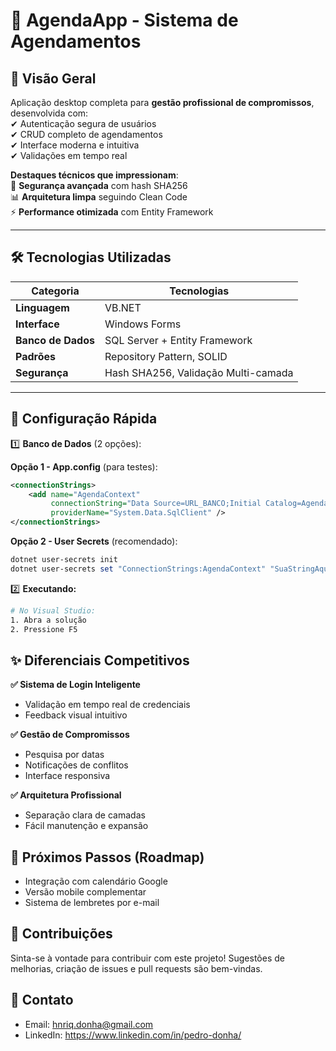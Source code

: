 # 📅 AgendaApp - Sistema de Agendamentos  

## 🚀 **Visão Geral**  
Aplicação desktop completa para **gestão profissional de compromissos**, desenvolvida com:  
✔ Autenticação segura de usuários  
✔ CRUD completo de agendamentos  
✔ Interface moderna e intuitiva  
✔ Validações em tempo real  

**Destaques técnicos que impressionam**:  
🔐 **Segurança avançada** com hash SHA256  
📊 **Arquitetura limpa** seguindo Clean Code  
⚡ **Performance otimizada** com Entity Framework  

---

## 🛠 **Tecnologias Utilizadas**  

| Categoria         | Tecnologias                          |
|-------------------|--------------------------------------|
| **Linguagem**     | VB.NET                               |
| **Interface**     | Windows Forms                        |
| **Banco de Dados**| SQL Server + Entity Framework       |
| **Padrões**       | Repository Pattern, SOLID           |
| **Segurança**     | Hash SHA256, Validação Multi-camada |

---

## 🔧 **Configuração Rápida**  

1️⃣ **Banco de Dados** (2 opções):  

**Opção 1 - App.config** (para testes):  
```xml
<connectionStrings>
	<add name="AgendaContext"
		 connectionString="Data Source=URL_BANCO;Initial Catalog=AgendaDB;User ID=USER;Password=SENHA;MultipleActiveResultSets=True"
		 providerName="System.Data.SqlClient" />
</connectionStrings>
```

**Opção 2 - User Secrets** (recomendado):  
```powershell
dotnet user-secrets init
dotnet user-secrets set "ConnectionStrings:AgendaContext" "SuaStringAqui"
```

2️⃣ **Executando:**

```bash
# No Visual Studio:
1. Abra a solução
2. Pressione F5
```

## ✨ Diferenciais Competitivos
**✅ Sistema de Login Inteligente**
- Validação em tempo real de credenciais
- Feedback visual intuitivo

**✅ Gestão de Compromissos**

- Pesquisa por datas
- Notificações de conflitos
- Interface responsiva

**✅ Arquitetura Profissional**

- Separação clara de camadas
- Fácil manutenção e expansão

## 📌 Próximos Passos (Roadmap)
- Integração com calendário Google
- Versão mobile complementar
- Sistema de lembretes por e-mail


## 🤝 Contribuições

Sinta-se à vontade para contribuir com este projeto! Sugestões de melhorias, criação de issues e pull requests são bem-vindas.

## 📧 Contato

-   Email: hnriq.donha@gmail.com
-   LinkedIn: https://www.linkedin.com/in/pedro-donha/
